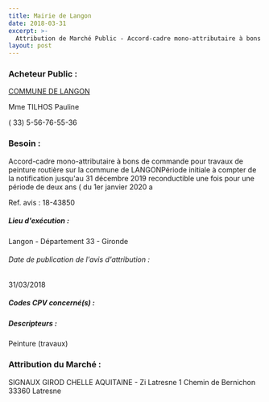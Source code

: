 ```yaml
---
title: Mairie de Langon
date: 2018-03-31
excerpt: >-
  Attribution de Marché Public - Accord-cadre mono-attributaire à bons de commande pour travaux de peinture routière sur la commune de LANGONPériode initiale à compter de la notification jusqu'au 31 décembre 2019 reconductible
layout: post
---
```


### Acheteur Public : 
<a href="/acheteur-134/siren-213302276"> COMMUNE DE LANGON</a><br/>

Mme TILHOS Pauline



( 33) 5-56-76-55-36

### Besoin :

Accord-cadre mono-attributaire à bons de commande pour travaux de peinture routière sur la commune de LANGONPériode initiale à compter de la notification jusqu'au 31 décembre 2019 reconductible une fois pour une période de deux ans ( du 1er janvier 2020 a

Ref. avis : 18-43850


##### Lieu d'exécution :

Langon - Département 33 - Gironde

###### Date de publication de l'avis d'attribution : 
31/03/2018

##### Codes CPV concerné(s) :

##### Descripteurs :
Peinture (travaux) <br/>

### Attribution du Marché :
SIGNAUX GIROD CHELLE AQUITAINE - Zi Latresne 1 Chemin de Bernichon 33360 Latresne <br/>

